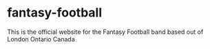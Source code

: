 # fantasy-football

This is the official website for the Fantasy Football band based out of London Ontario Canada

